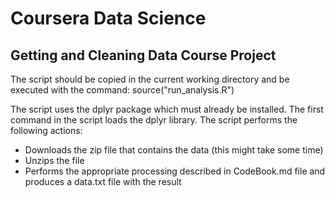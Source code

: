 # Coursera Data Science
## Getting and Cleaning Data Course Project

The script should be copied in the current working directory and be executed with the command: source("run_analysis.R")

The script uses the dplyr package which must already be installed. The first command in the script loads the dplyr library. The script performs the following actions:

* Downloads the zip file that contains the data (this might take some time)
* Unzips the file
* Performs the appropriate processing described in CodeBook.md file and produces a data.txt file with the result